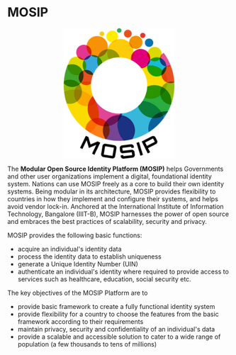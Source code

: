 # MOSIP
<p align="center">
<img src="https://github.com/pjoshi751/gitbook-test/blob/master/docs/_images/mosip_logo.png" align="center" width="250">
</p>

The **Modular Open Source Identity Platform (MOSIP)** helps Governments and other user organizations implement a digital, foundational identity system.  Nations can use MOSIP freely as a core to build their own identity systems.  Being modular in its architecture, MOSIP provides flexibility to countries in how they implement and configure their systems, and helps avoid vendor lock-in.  Anchored at the International Institute of Information Technology, Bangalore (IIIT-B), MOSIP harnesses the power of open source and embraces the best practices of scalability, security and privacy.

MOSIP provides the following basic functions:

* acquire an individual's identity data
* process the identity data to establish uniqueness
* generate a Unique Identity Number (UIN)
* authenticate an individual's identity where required to provide access to services such as healthcare, education, social security etc. 

The key objectives of the MOSIP Platform are to

* provide basic framework to create a fully functional identity system
* provide flexibility for a country to choose the features from the basic framework according to their requirements
* maintain privacy, security and confidentiality of an individual's data
* provide a scalable and accessible solution to cater to a wide range of population (a few thousands to tens of millions)


